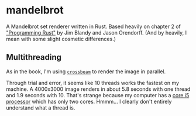 # mandelbrot
A Mandelbrot set renderer written in Rust. Based heavily on chapter 2 of ["Programming Rust"](http://shop.oreilly.com/product/0636920040385.do) by Jim Blandy and Jason Orendorff. (And by heavily, I mean with some slight cosmetic differences.)

Multithreading
-------------------
As in the book, I'm using [`crossbeam`](https://crates.io/crates/crossbeam) to render the image in parallel.

Through trial and error, it seems like 10 threads works the fastest on my machine. A 4000x3000 image renders in about 5.8 seconds with one thread and 1.9 seconds with 10. That's strange because my computer has a [core i5 processor](https://everymac.com/systems/apple/macbook_pro/specs/macbook-pro-core-i5-2.5-13-mid-2012-unibody-usb3-specs.html) which has only two cores. Hmmm... I clearly don't entirely understand what a thread is.
